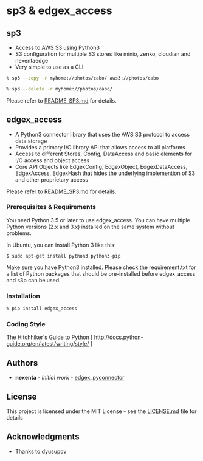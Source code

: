 # sp3 & edgex_access

## sp3

- Access to AWS S3 using Python3 
- S3 configuration for multiple S3 stores like minio, zenko, cloudian and nexentaedge
- Very simple to use as a CLI 

```bash
% sp3 --copy -r myhome://photos/cabo/ aws3://photos/cabo
```

```bash
% sp3 --delete -r myhome://photos/cabo/
```

Please refer to [README_SP3.md](http://github.com/nacharya/edgex_access/README_SP3.md) for details. 

## edgex_access

- A Python3 connector library that uses the AWS S3 protocol to access data storage 
- Provides a primary I/O library API that allows access to all platforms
- Access to different Stores, Config, DataAccess and basic elements for I/O access
  and object access
- Core API Objects like
  EdgexConfig, EdgexObject, EdgexDataAccess, EdgexAccess, EdgexHash
  that hides the underlying implemention of S3 and other proprietary access

Please refer to [README_SP3.md](http://github.com/nacharya/edgex_access/README_EDGEX_ACCESS.md) for details. 

### Prerequisites & Requirements

You need Python 3.5 or later to use edgex_access.  You can have multiple Python
versions (2.x and 3.x) installed on the same system without problems.

In Ubuntu, you can install Python 3 like this:

    $ sudo apt-get install python3 python3-pip

Make sure you have Python3 installed. Please check the requirement.txt for a list of Python packages 
that should be pre-installed before edgex_access and s3p can be used. 

### Installation 

```bash
% pip install edgex_access
```

### Coding Style

The Hitchhiker's Guide to Python [ http://docs.python-guide.org/en/latest/writing/style/ ]

## Authors

* **nexenta** - *Initial work* - [edgex_pyconnector](https://github.com/Nexenta/edgex_pyconnector ) 


## License

This project is licensed under the MIT License - see the [LICENSE.md](LICENSE.md) file for details

## Acknowledgments

* Thanks to dyusupov

